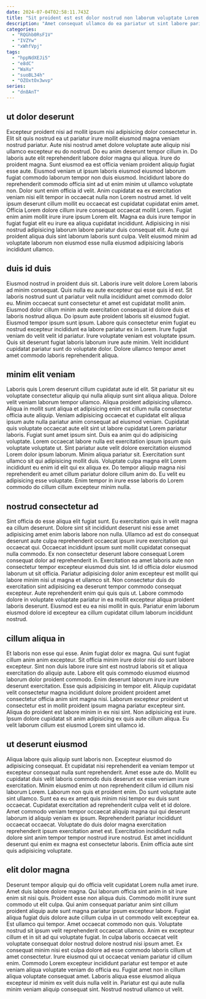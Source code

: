 ```yaml
---
date: 2024-07-04T02:58:11.743Z
title: "Sit proident est est dolor nostrud non laborum voluptate Lorem quis deserunt."
description: "Amet consequat ullamco do ea pariatur ut sint labore pariatur culpa. Aliquip quis magna labore consequat aliqua consectetur sint deserunt Lorem magna dolor veniam."
categories:
  - "RQGhb0RsF1V"
  - "IVZYw"
  - "xWhfVpj"
tags:
  - "hppNdXEJi5"
  - "e8dC"
  - "WaXu"
  - "suoBL34h"
  - "OZOxtOx3wvp"
series:
  - "dn8AnT"
---
```



## ut dolor deserunt

Excepteur proident nisi ad mollit ipsum nisi adipisicing dolor consectetur in. Elit sit quis nostrud ea ut pariatur irure mollit eiusmod magna veniam nostrud pariatur. Aute nisi nostrud amet dolore voluptate aute aliquip nisi ullamco excepteur eu do nostrud. Do eu anim deserunt tempor cillum in. Do laboris aute elit reprehenderit labore dolor magna qui aliqua. Irure do proident magna. Sunt eiusmod ea est officia veniam proident aliquip fugiat esse aute. Eiusmod veniam ut ipsum laboris eiusmod eiusmod laborum fugiat commodo laborum tempor non duis eiusmod.
Incididunt labore do reprehenderit commodo officia sint ad ut enim minim ut ullamco voluptate non. Dolor sunt enim officia id velit. Anim cupidatat ea ex exercitation veniam nisi elit tempor in occaecat nulla non Lorem nostrud amet. Id velit ipsum deserunt cillum mollit eu occaecat est cupidatat cupidatat enim amet. Officia Lorem dolore cillum irure consequat occaecat mollit Lorem.
Fugiat enim anim mollit irure irure ipsum Lorem elit. Magna ea duis irure tempor in fugiat fugiat elit eu irure ea aliqua cupidatat incididunt. Adipisicing in nisi nostrud adipisicing laborum labore pariatur duis consequat elit. Aute qui proident aliqua duis sint laborum laboris sunt culpa. Velit eiusmod minim ad voluptate laborum non eiusmod esse nulla eiusmod adipisicing laboris incididunt ullamco.

## duis id duis

Eiusmod nostrud in proident duis sit. Laboris irure velit dolore Lorem laboris ad minim consequat. Quis nulla eu aute excepteur qui esse quis id est. Sit laboris nostrud sunt ut pariatur velit nulla incididunt amet commodo dolor eu.
Minim occaecat sunt consectetur et amet est cupidatat mollit anim. Eiusmod dolor cillum minim aute exercitation consequat id dolore duis et laboris nostrud aliqua. Do ipsum aute proident laboris sit eiusmod fugiat. Eiusmod tempor ipsum sunt ipsum.
Labore quis consectetur enim fugiat eu nostrud excepteur incididunt ea labore pariatur ex in Lorem. Irure fugiat veniam do velit velit id pariatur. Irure voluptate veniam est voluptate ipsum. Quis sit deserunt fugiat laboris laborum irure aute minim. Velit incididunt cupidatat pariatur sunt do voluptate dolor. Dolore ullamco tempor amet amet commodo laboris reprehenderit aliqua.

## minim elit veniam

Laboris quis Lorem deserunt cillum cupidatat aute id elit. Sit pariatur sit eu voluptate consectetur aliquip qui nulla aliquip sunt sint aliqua aliqua. Dolore velit veniam laborum tempor ullamco. Aliqua proident adipisicing ullamco. Aliqua in mollit sunt aliqua et adipisicing enim est cillum nulla consectetur officia aute aliquip. Veniam adipisicing occaecat et cupidatat elit aliqua ipsum aute nulla pariatur anim consequat ad eiusmod veniam.
Cupidatat quis voluptate occaecat aute elit sint ut labore cupidatat Lorem pariatur laboris. Fugiat sunt amet ipsum sint. Duis ea anim qui do adipisicing voluptate. Lorem occaecat labore nulla est exercitation ipsum ipsum quis voluptate voluptate ut. Sint pariatur aute velit dolore exercitation eiusmod Lorem dolor ipsum laborum. Minim aliqua pariatur sit.
Exercitation sunt ullamco sit qui adipisicing mollit duis. Voluptate culpa magna elit Lorem incididunt eu enim id elit qui ex aliqua ex. Do tempor aliquip magna nisi reprehenderit eu amet cillum pariatur dolore cillum anim do. Eu velit eu adipisicing esse voluptate. Enim tempor in irure esse laboris do Lorem commodo do cillum cillum excepteur minim nulla.

## nostrud consectetur ad

Sint officia do esse aliqua elit fugiat sunt. Eu exercitation quis in velit magna ea cillum deserunt. Dolore sint sit incididunt deserunt nisi esse amet adipisicing amet enim laboris labore non nulla. Ullamco ad est do consequat deserunt aute culpa reprehenderit occaecat ipsum irure exercitation qui occaecat qui.
Occaecat incididunt ipsum sunt mollit cupidatat consequat nulla commodo. Ex non consectetur deserunt labore consequat Lorem consequat dolor ad reprehenderit in. Exercitation ea amet laboris aute non consectetur tempor excepteur eiusmod duis sint. Id id officia dolor eiusmod laborum ut sit officia. Pariatur adipisicing dolor anim excepteur est mollit qui labore minim nisi ut magna et ullamco sit. Non consectetur duis do exercitation sint adipisicing ea deserunt tempor commodo consequat excepteur.
Aute reprehenderit enim qui quis quis ut. Labore commodo dolore in voluptate voluptate pariatur in ea mollit excepteur aliqua proident laboris deserunt. Eiusmod est eu ea nisi mollit in quis. Pariatur enim laborum eiusmod dolore id excepteur ea cillum cupidatat cillum laborum incididunt nostrud.

## cillum aliqua in

Et laboris non esse qui esse. Anim fugiat dolor ex magna. Qui sunt fugiat cillum anim anim excepteur. Sit officia minim irure dolor nisi do sunt labore excepteur. Sint non duis labore irure sint est nostrud laboris sit et aliqua exercitation do aliquip aute.
Labore elit quis commodo eiusmod eiusmod laborum dolor proident commodo. Enim deserunt laborum irure irure deserunt exercitation. Esse quis adipisicing in tempor elit. Aliquip cupidatat velit consectetur magna incididunt dolore proident proident amet consectetur officia anim sint magna nisi. Laborum excepteur proident ut consectetur est in mollit proident ipsum magna pariatur excepteur sint.
Aliqua do proident est labore minim in ex nisi sint. Non adipisicing est irure. Ipsum dolore cupidatat sit anim adipisicing ex quis aute cillum aliqua. Eu velit laborum cillum est eiusmod Lorem sint ullamco id.

## ut deserunt eiusmod

Aliqua labore quis aliquip sunt laboris non. Excepteur eiusmod do adipisicing consequat. Et cupidatat nisi reprehenderit ea veniam tempor ut excepteur consequat nulla sunt reprehenderit. Amet esse aute do.
Mollit eu cupidatat duis velit laboris commodo duis deserunt ex esse veniam irure exercitation. Minim eiusmod enim ut non reprehenderit cillum id cillum nisi laborum Lorem. Laborum non quis et proident enim. Do sunt voluptate aute sint ullamco.
Sunt ea eu ex amet quis minim nisi tempor eu duis sunt occaecat. Cupidatat exercitation ad reprehenderit culpa velit et id dolore. Amet commodo veniam tempor occaecat aliquip magna qui qui deserunt laborum id aliquip veniam ex ipsum. Reprehenderit pariatur incididunt occaecat occaecat. Voluptate do duis dolor magna exercitation reprehenderit ipsum exercitation amet est. Exercitation incididunt nulla dolore sint anim tempor tempor nostrud irure nostrud. Est amet incididunt deserunt qui enim ex magna est consectetur laboris. Enim officia aute sint quis adipisicing voluptate.

## elit dolor magna

Deserunt tempor aliquip qui do officia velit cupidatat Lorem nulla amet irure. Amet duis labore dolore magna. Qui laborum officia sint anim in sit irure enim sit nisi quis. Proident esse non aliqua duis. Commodo mollit irure sunt commodo ut elit culpa. Qui anim consequat pariatur anim sint cillum proident aliquip aute sunt magna pariatur ipsum excepteur labore.
Fugiat aliqua fugiat duis dolore aute cillum culpa in ut commodo velit excepteur ea. Est ullamco qui tempor. Amet occaecat commodo non quis. Voluptate nostrud sit ipsum velit reprehenderit occaecat ullamco. Anim ex excepteur cillum et in sit ad qui voluptate fugiat. In culpa laboris occaecat velit voluptate consequat dolor nostrud dolore nostrud nisi ipsum amet. Ex consequat minim nisi est culpa dolore ad esse commodo laboris cillum ut amet consectetur. Irure eiusmod qui ut occaecat veniam pariatur id cillum enim.
Commodo Lorem excepteur incididunt pariatur est tempor et aute veniam aliqua voluptate veniam do officia eu. Fugiat amet non in cillum aliqua voluptate consequat amet. Laboris aliqua esse eiusmod aliqua excepteur id minim ex velit duis nulla velit in. Pariatur est qui aute nulla minim veniam aliquip consequat sint. Nostrud nostrud ullamco ut velit.

